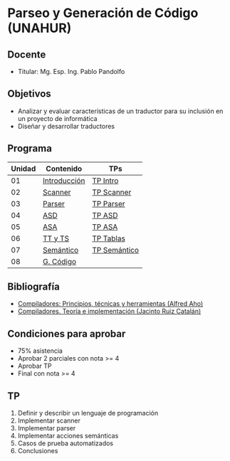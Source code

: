 # Parseo y Generación de Código (UNAHUR)

## Docente

* Titular: Mg. Esp. Ing. Pablo Pandolfo

## Objetivos

* Analizar y evaluar características de un traductor para su inclusión en un proyecto de informática
* Diseñar y desarrollar traductores

## Programa

| Unidad | Contenido                            | TPs                                    |
| --     | --                                   | --                                     |
| 01     | [Introducción](doc/01-intro.ipynb)   | [TP Intro](tps/01-intro.ipynb)         |
| 02     | [Scanner](doc/02-scanner.ipynb)      | [TP Scanner](tps/02-scanner.ipynb)     |
| 03     | [Parser](doc/03-parser.ipynb)        | [TP Parser](tps/03-parser.ipynb)       |
| 04     | [ASD](doc/04-asd.ipynb)              | [TP ASD](tps/04-asd.ipynb)             |
| 05     | [ASA](doc/05-asa.ipynb)              | [TP ASA](tps/05-asa.ipynb)             |
| 06     | [TT y TS](doc/06-tablas.ipynb)       | [TP Tablas](tps/06-tablas.ipynb)       |
| 07     | [Semántico](doc/07-semantico.ipynb)  | [TP Semántico](tps/07-semantico.ipynb) |
| 08     | [G. Código](doc/08-generacion.ipynb) |                                        |

## Bibliografía

* [Compiladores: Principios, técnicas y herramientas (Alfred Aho)](biblio/Compiladores%20(Aho).pdf)
* [Compiladores. Teoría e implementación (Jacinto Ruiz Catalán)](biblio/Compiladores%20(Ruiz%20Catalan).pdf)

## Condiciones para aprobar

* 75% asistencia
* Aprobar 2 parciales con nota >= 4
* Aprobar TP
* Final con nota >= 4

## TP

1. Definir y describir un lenguaje de programación
1. Implementar scanner
1. Implementar parser
1. Implementar acciones semánticas
1. Casos de prueba automatizados
1. Conclusiones
